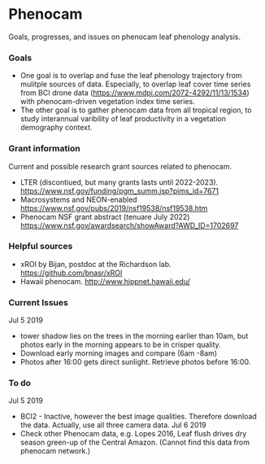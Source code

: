 # Phenocam
Goals, progresses, and issues on phenocam leaf phenology analysis. 

### Goals
- One goal is to overlap and fuse the leaf phenology trajectory from mulitple sources of data. Especially, to overlap leaf cover time series from BCI drone data (https://www.mdpi.com/2072-4292/11/13/1534) with phenocam-driven vegetation index time series.  
- The other goal is to gather phenocam data from all tropical region, to study interannual varibility of leaf productivity in a vegetation demography context. 

### Grant information
Current and possible research grant sources related to phenocam. 
- LTER (discontiued, but many grants lasts until 2022-2023). https://www.nsf.gov/funding/pgm_summ.jsp?pims_id=7671
- Macrosystems and NEON-enabled https://www.nsf.gov/pubs/2019/nsf19538/nsf19538.htm
- Phenocam NSF grant abstract (tenuare July 2022) https://www.nsf.gov/awardsearch/showAward?AWD_ID=1702697

### Helpful sources
- xROI by Bijan, postdoc at the Richardson lab. https://github.com/bnasr/xROI
- Hawaii phenocam. http://www.hippnet.hawaii.edu/

### Current Issues

Jul 5 2019
  - tower shadow lies on the trees in the morning earlier than 10am, but photos early in the morning appears to be in crisper quality.
  -  Download early morning images and compare (6am -8am)
  - Photos after 16:00 gets direct sunlight. Retrieve photos before 16:00.
  
 ### To do
 Jul 5 2019
 - BCI2 - Inactive, however the best image qualities. Therefore download the data. Actually, use all three camera data.
 Jul 6 2019
 - Check other Phenocam data, e.g. Lopes 2016, Leaf flush drives dry season green-up of the Central Amazon. (Cannot find this data from phenocam network.)
 
